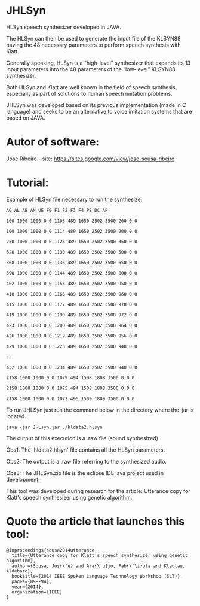 # JHLSyn

HLSyn speech synthesizer developed in JAVA.

The HLSyn can then be used to generate the input file of the KLSYN88, having the 48 necessary parameters to  perform speech synthesis with Klatt. 

Generally speaking, HLSyn is a “high-level” synthesizer that expands its 13 input parameters into the 48 parameters of the “low-level” KLSYN88 synthesizer.

Both HLSyn and Klatt are well known in the field of speech synthesis, especially as part of solutions to human speech imitation problems.

JHLSyn was developed based on its previous implementation (made in C language) and seeks to be an alternative to voice imitation systems that are based on JAVA.


# Autor of software:

José Ribeiro - site: https://sites.google.com/view/jose-sousa-ribeiro

# Tutorial:

Example of HLSyn file necessary to run the synthesize:

```
AG AL AB AN UE F0 F1 F2 F3 F4 PS DC AP

100 1000 1000 0 0 1105 489 1650 2502 3500 200 0 0

100 1000 1000 0 0 1114 489 1650 2502 3500 200 0 0

250 1000 1000 0 0 1125 489 1650 2502 3500 350 0 0

328 1000 1000 0 0 1130 489 1650 2502 3500 500 0 0

368 1000 1000 0 0 1136 489 1650 2502 3500 650 0 0

390 1000 1000 0 0 1144 489 1650 2502 3500 800 0 0

402 1000 1000 0 0 1155 489 1650 2502 3500 950 0 0

410 1000 1000 0 0 1166 489 1650 2502 3500 960 0 0

415 1000 1000 0 0 1177 489 1650 2502 3500 970 0 0

419 1000 1000 0 0 1190 489 1650 2502 3500 972 0 0

423 1000 1000 0 0 1200 489 1650 2502 3500 964 0 0

426 1000 1000 0 0 1212 489 1650 2502 3500 956 0 0

429 1000 1000 0 0 1223 489 1650 2502 3500 948 0 0

...

432 1000 1000 0 0 1234 489 1650 2502 3500 940 0 0

2158 1000 1000 0 0 1079 494 1508 1808 3500 0 0 0

2158 1000 1000 0 0 1075 494 1508 1808 3500 0 0 0

2158 1000 1000 0 0 1072 495 1509 1809 3500 0 0 0
```


To run JHLSyn just run the command below in the directory where the .jar is located.

```Nushell
java -jar JHLsyn.jar ./hldata2.hlsyn
```

The output of this execution is a .raw file (sound synthesized).


Obs1: The 'hldata2.hlsyn' file contains all the HLSyn parameters.

Obs2: The output is a .raw file referring to the synthesized audio.

Obs3: The JHLSyn.zip file is the eclipse IDE java project used in development.

This tool was developed during research for the article: Utterance copy for Klatt's speech synthesizer using genetic algorithm.

# Quote the article that launches this tool:

```TeX
@inproceedings{sousa2014utterance,
  title={Utterance copy for Klatt's speech synthesizer using genetic algorithm},
  author={Sousa, Jos{\'e} and Ara{\'u}jo, Fab{\'\i}ola and Klautau, Aldebaro},
  booktitle={2014 IEEE Spoken Language Technology Workshop (SLT)},
  pages={89--94},
  year={2014},
  organization={IEEE}
}


